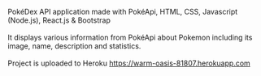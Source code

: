 PokéDex API application made with PokéApi, HTML, CSS, Javascript (Node.js), React.js & Bootstrap<br /><br />
It displays various information from PokéApi about Pokemon including its image, name, description and statistics.<br /><br />
Project is uploaded to Heroku https://warm-oasis-81807.herokuapp.com

